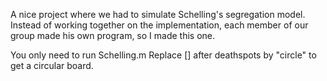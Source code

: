 A nice project where we had to simulate Schelling's segregation model. Instead of working together on the implementation, each member of our group made his own program, so I made this one.

You only need to run Schelling.m
Replace [] after deathspots by "circle" to get a circular board.
